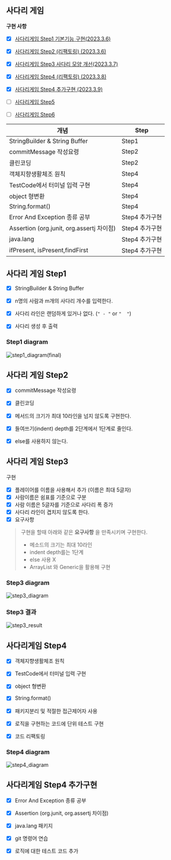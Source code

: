 ## 사다리 게임

**구현 사항**

- [x] [사다리게임 Step1 기본기능 구현(2023.3.6)](#사다리-게임-step1)

- [x] [사다리게임 Step2 (리팩토링) (2023.3.6)](#사다리-게임-step2)

- [x] [사다리게임 Step3 사다리 모양 개선(2023.3.7)](#사다리-게임-step3)

- [x] [사다리게임 Step4 (리팩토링) (2023.3.8)](#사다리-게임-step4)

- [x] [사다리게임 Step4 추가구현 (2023.3.9)](#사다리-게임-step4-추가구현)

- [ ] [사다리게임 Step5]()

- [ ] [사다리게임 Step6]()



| 개념                                      | Step            |
| ----------------------------------------- | --------------- |
| StringBuilder & String Buffer             | Step1           |
| commitMessage 작성요령                    | Step2           |
| 클린코딩                                  | Step2           |
| 객체지향생활체조 원칙                     | Step4           |
| TestCode에서 터미널 입력 구현             | Step4           |
| object 형변환                             | Step4           |
| String.format()                           | Step4           |
| Error And Exception 종류 공부             | Step4  추가구현 |
| Assertion (org.junit, org.assertj 차이점) | Step4 추가구현  |
| java.lang                                 | Step4 추가구현  |
| ifPresent, isPresent,findFirst            | Step4 추가구현  |





## 사다리 게임 Step1

- [x] StringBuilder & String Buffer


- [x] n명의 사람과 m개의 사다리 개수를 입력한다.

- [x] 사다리 라인은 랜덤하게 있거나 없다. (`" - "` or `"  "`)

- [x] 사다리 생성 후 출력



### Step1 diagram



![step1_diagram(final)](https://raw.githubusercontent.com/CDBchan/Typora-img/main/img/step1_diagram(final).PNG)



## 사다리 게임 Step2

- [x] commitMessage 작성요령
- [x] 클린코딩

- [x] 메서드의 크기가 최대 10라인을 넘지 않도록 구현한다.
- [x] 들여쓰기(indent) depth를 2단계에서 1단계로 줄인다.
- [x] else를 사용하지 않는다.





## 사다리 게임 Step3

구현

- [x] 플레이어를 이름을 사용해서 추가 (이름은 최대 5글자)
- [x] 사람이름은 쉼표를 기준으로 구분
- [x] 사람 이름은 5글자를 기준으로 사다리 폭 증가
- [x] 사다리 라인이 겹치지 않도록 한다.
- [x] 요구사항

> 구현을 할때 아래와 같은 **요구사항** 을 만족시키며 구현한다.
>
> - 메소드의 크기는 최대 10라인
> - indent depth를는 1단계
> - else 사용 X
> - ArrayList 와 Generic을 활용해 구현



### Step3 diagram

![step3_diagram](https://raw.githubusercontent.com/CDBchan/Typora-img/main/img/step3_diagram.PNG)



### Step3 결과

![step3_result](https://raw.githubusercontent.com/CDBchan/Typora-img/main/img/step3_result.PNG)



## 사다리게임 Step4

- [x] 객체지향생활체조 원칙
- [x] TestCode에서 터미널 입력 구현
- [x] object 형변환
- [x] String.format()

- [x] 패키지분리 및 적절한 접근제어자 사용
- [x] 로직을 구현하는 코드에 단위 테스트 구현

- [x] 코드 리팩토링


### Step4 diagram

![step4_diagram](https://raw.githubusercontent.com/CDBchan/Typora-img/main/img/step4_diagram.PNG)





## 사다리게임 Step4 추가구현

- [x] Error And Exception 종류 공부

- [x] Assertion (org.junit, org.assertj 차이점)

- [x] java.lang 패키지

- [x] git 명령어 연습

- [x] 로직에 대한 테스트 코드 추가

  

